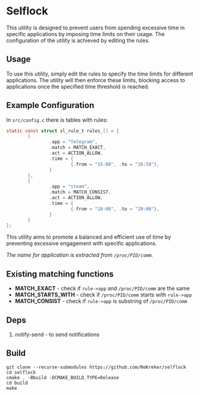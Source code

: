 # Selflock

This utility is designed to prevent users from spending excessive time in specific applications by imposing time limits
on their usage. The configuration of the utility is achieved by editing the rules.

## Usage

To use this utility, simply edit the rules to specify the time limits for different applications. The utility
will then enforce these limits, blocking access to applications once the specified time threshold is reached.

## Example Configuration

In `src/config.c` there is tables with rules:

```c
static const struct sl_rule_t rules_[] = {
        {
                .app = "Telegram",
                .match = MATCH_EXACT,
                .act = ACTION_ALLOW,
                .time = {
                        {.from = "15:00", .to = "16:59"},
                }
        },
        {
                .app = "steam",
                .match = MATCH_CONSIST,
                .act = ACTION_ALLOW,
                .time = {
                        {.from = "18:00", .to = "20:00"},
                }
        }
};
```

This utility aims to promote a balanced and efficient use of time by preventing excessive engagement with specific
applications.

_The name for application is extracted from `/proc/PID/comm`._

## Existing matching functions

- **MATCH_EXACT** - check if `rule->app` and `/proc/PID/comm` are the same
- **MATCH_STARTS_WITH** - check if `/proc/PID/comm` starts with `rule->app`
- **MATCH_CONSIST** - check if `rule->app` is substring of `/proc/PID/comm`

## Deps

1) notify-send - to send notifications

## Build

```
git clone --recurse-submodules https://github.com/ReKreker/selflock
cd selflock
cmake . -Bbuild -DCMAKE_BUILD_TYPE=Release
cd build
make
```
